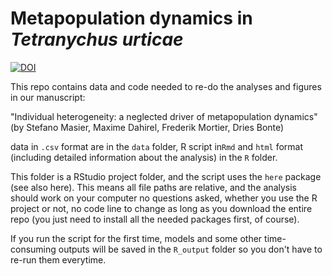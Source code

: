 # Metapopulation dynamics in *Tetranychus urticae*

[![DOI](https://zenodo.org/badge/DOI/10.5281/zenodo.3951429.svg)](https://doi.org/10.5281/zenodo.3951429)

This repo contains data and code needed to re-do the analyses and figures in our manuscript:

"Individual heterogeneity: a neglected driver of metapopulation dynamics"
(by Stefano Masier, Maxime Dahirel, Frederik Mortier, Dries Bonte)



data in `.csv` format are in the `data` folder, R script in`Rmd` and `html` format (including detailed information about the analysis) in the `R` folder.

This folder is a RStudio project folder, and the script uses the `here` package (see also here). This means all file paths are relative, and the analysis should work on your computer no questions asked, whether you use the R project or not, no code line to change as long as you download the entire repo (you just need to install all the needed packages first, of course).

If you run the script for the first time, models and some other time-consuming outputs will be saved in the `R_output` folder so you don't have to re-run them everytime.
